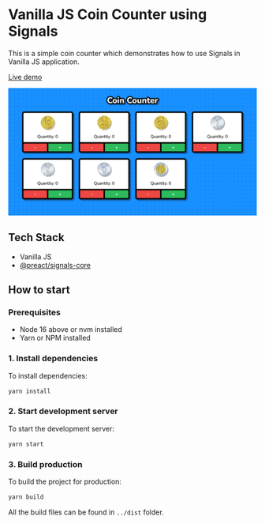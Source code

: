 # Vanilla JS Coin Counter using Signals

This is a simple coin counter which demonstrates how to use Signals in Vanilla JS application.

[Live demo](https://icelam.github.io/just-for-fun/coin-counter/)

![Screenshot](./screenshot.png)

## Tech Stack

- Vanilla JS
- [@preact/signals-core](https://github.com/preactjs/signals)

## How to start

### Prerequisites

- Node 16 above or nvm installed
- Yarn or NPM installed

### 1. Install dependencies

To install dependencies:

```bash
yarn install
```

### 2. Start development server

To start the development server:

```bash
yarn start
```

### 3. Build production

To build the project for production:

```bash
yarn build
```

All the build files can be found in `../dist` folder.
